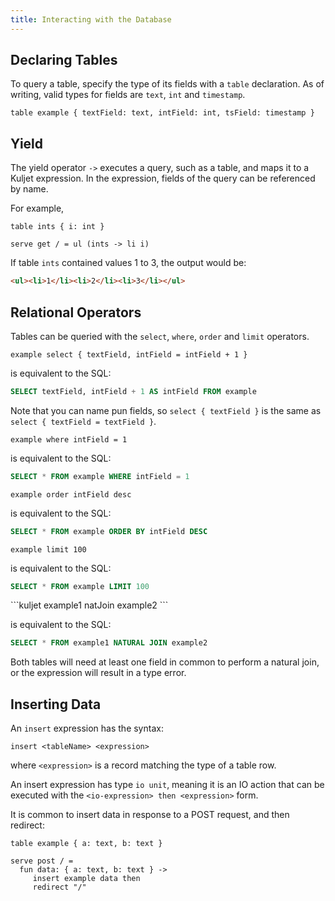 ```yaml
---
title: Interacting with the Database
---
```


## Declaring Tables

To query a table, specify the type of its fields with a `table` declaration.
As of writing, valid types for fields are `text`, `int` and `timestamp`.

```kuljet
table example { textField: text, intField: int, tsField: timestamp }
```

## Yield

The yield operator `->` executes a query, such as a table, and maps it to a Kuljet expression.
In the expression, fields of the query can be referenced by name.

For example, 

```kuljet
table ints { i: int }

serve get / = ul (ints -> li i)
```

If table `ints` contained values 1 to 3, the output would be:

```html
<ul><li>1</li><li>2</li><li>3</li></ul>
```


## Relational Operators

Tables can be queried with the `select`, `where`, `order` and `limit` operators.

<section>

```kuljet
example select { textField, intField = intField + 1 }
```

is equivalent to the SQL:

```sql
SELECT textField, intField + 1 AS intField FROM example
```

Note that you can name pun fields, so `select { textField }` is the same as `select { textField = textField }`.
</section>

<section>

```kuljet
example where intField = 1
```

is equivalent to the SQL:

```sql
SELECT * FROM example WHERE intField = 1
```
</section>

<section>

```kuljet
example order intField desc
```

is equivalent to the SQL:

```sql
SELECT * FROM example ORDER BY intField DESC
```
</section>

<section>

```kuljet
example limit 100
```

is equivalent to the SQL:

```sql
SELECT * FROM example LIMIT 100
```
</section>

<section>
```kuljet
example1 natJoin example2
```

is equivalent to the SQL:

```sql
SELECT * FROM example1 NATURAL JOIN example2
```

Both tables will need at least one field in common to perform a natural join,
or the expression will result in a type error.
</section>

## Inserting Data

An `insert` expression has the syntax:

```kuljet
insert <tableName> <expression>
```

where `<expression>` is a record matching the type of a table row.

An insert expression has type `io unit`, meaning it is an IO action 
that can be executed with the `<io-expression> then <expression>` form.

It is common to insert data in response to a POST request, and then redirect:

```kuljet
table example { a: text, b: text }

serve post / =
  fun data: { a: text, b: text } ->
     insert example data then
     redirect "/"
```
